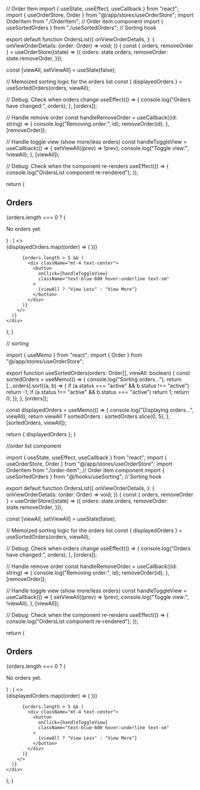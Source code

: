 
// Order Item 
import { useState, useEffect, useCallback } from "react";
import { useOrderStore, Order } from "@/app/stores/useOrderStore";
import OrderItem from "./OrderItem"; // Order item component
import { useSortedOrders } from "./useSortedOrders"; // Sorting hook

export default function OrdersList({
  onViewOrderDetails,
}: {
  onViewOrderDetails: (order: Order) => void;
}) {
  const { orders, removeOrder } = useOrderStore((state) => ({
    orders: state.orders,
    removeOrder: state.removeOrder,
  }));

  const [viewAll, setViewAll] = useState(false);

  // Memoized sorting logic for the orders list
  const { displayedOrders } = useSortedOrders(orders, viewAll);

  // Debug: Check when orders change
  useEffect(() => {
    console.log("Orders have changed:", orders);
  }, [orders]);

  // Handle remove order
  const handleRemoveOrder = useCallback((id: string) => {
    console.log("Removing order:", id);
    removeOrder(id);
  }, [removeOrder]);

  // Handle toggle view (show more/less orders)
  const handleToggleView = useCallback(() => {
    setViewAll((prev) => !prev);
    console.log("Toggle view:", !viewAll);
  }, [viewAll]);

  // Debug: Check when the component re-renders
  useEffect(() => {
    console.log("OrdersList component re-rendered");
  });

  return (
    <div className="rounded-[10px] bg-white p-6 shadow-1 dark:bg-gray-dark">
      <h2 className="text-lg font-bold mb-4">Orders</h2>
      {orders.length === 0 ? (
        <p className="text-sm text-gray-500">No orders yet.</p>
      ) : (
        <>
          <div className="grid grid-cols-1 sm:grid-cols-2 lg:grid-cols-3 xl:grid-cols-5 gap-4">
            {displayedOrders.map((order) => (
              <OrderItem
                key={order.id}
                order={order}
                onViewOrderDetails={onViewOrderDetails}
                onRemoveOrder={handleRemoveOrder}
              />
            ))}
          </div>

          {orders.length > 5 && (
            <div className="mt-4 text-center">
              <button
                onClick={handleToggleView}
                className="text-blue-600 hover:underline text-sm"
              >
                {viewAll ? "View Less" : "View More"}
              </button>
            </div>
          )}
        </>
      )}
    </div>
  );
}


// sorting 

import { useMemo } from "react";
import { Order } from "@/app/stores/useOrderStore";

export function useSortedOrders(orders: Order[], viewAll: boolean) {
  const sortedOrders = useMemo(() => {
    console.log("Sorting orders...");
    return [...orders].sort((a, b) => {
      if (a.status === "active" && b.status !== "active") return -1;
      if (a.status !== "active" && b.status === "active") return 1;
      return 0;
    });
  }, [orders]);

  const displayedOrders = useMemo(() => {
    console.log("Displaying orders...", viewAll);
    return viewAll ? sortedOrders : sortedOrders.slice(0, 5);
  }, [sortedOrders, viewAll]);

  return { displayedOrders };
}


//order list component

import { useState, useEffect, useCallback } from "react";
import { useOrderStore, Order } from "@/app/stores/useOrderStore";
import OrderItem from "./order-item"; // Order item component
import { useSortedOrders } from "@/hooks/useSorting"; // Sorting hook

export default function OrdersList({
  onViewOrderDetails,
}: {
  onViewOrderDetails: (order: Order) => void;
}) {
  const { orders, removeOrder } = useOrderStore((state) => ({
    orders: state.orders,
    removeOrder: state.removeOrder,
  }));

  const [viewAll, setViewAll] = useState(false);

  // Memoized sorting logic for the orders list
  const { displayedOrders } = useSortedOrders(orders, viewAll);

  // Debug: Check when orders change
  useEffect(() => {
    console.log("Orders have changed:", orders);
  }, [orders]);

  // Handle remove order
  const handleRemoveOrder = useCallback((id: string) => {
    console.log("Removing order:", id);
    removeOrder(id);
  }, [removeOrder]);

  // Handle toggle view (show more/less orders)
  const handleToggleView = useCallback(() => {
    setViewAll((prev) => !prev);
    console.log("Toggle view:", !viewAll);
  }, [viewAll]);

  // Debug: Check when the component re-renders
  useEffect(() => {
    console.log("OrdersList component re-rendered");
  });

  return (
    <div className="rounded-[10px] bg-white p-6 shadow-1 dark:bg-gray-dark">
      <h2 className="text-lg font-bold mb-4">Orders</h2>
      {orders.length === 0 ? (
        <p className="text-sm text-gray-500">No orders yet.</p>
      ) : (
        <>
          <div className="grid grid-cols-1 sm:grid-cols-2 lg:grid-cols-3 xl:grid-cols-5 gap-4">
            {displayedOrders.map((order) => (
              <OrderItem
                key={order.id}
                order={order}
                onViewOrderDetails={onViewOrderDetails}
                onRemoveOrder={handleRemoveOrder}
              />
            ))}
          </div>

          {orders.length > 5 && (
            <div className="mt-4 text-center">
              <button
                onClick={handleToggleView}
                className="text-blue-600 hover:underline text-sm"
              >
                {viewAll ? "View Less" : "View More"}
              </button>
            </div>
          )}
        </>
      )}
    </div>
  );
}
